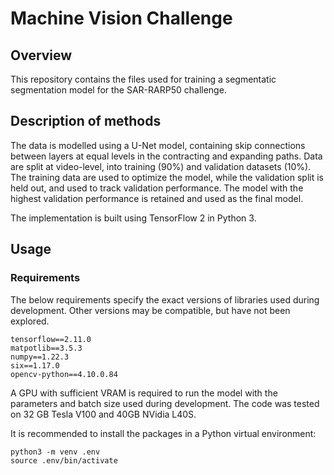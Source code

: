 # Machine Vision Challenge
## Overview
This repository contains the files used for training a segmentatic segmentation model for the SAR-RARP50 challenge.

## Description of methods
The data is modelled using a U-Net model, containing skip connections between layers at equal levels in the contracting and expanding paths.
Data are split at video-level, into training (90%) and validation datasets (10%).
The training data are used to optimize the model, while the validation split is held out, and used to track validation performance.
The model with the highest validation performance is retained and used as the final model.

The implementation is built using TensorFlow 2 in Python 3.

## Usage
### Requirements
The below requirements specify the exact versions of libraries used during development.
Other versions may be compatible, but have not been explored.

```
tensorflow==2.11.0
matpotlib==3.5.3
numpy==1.22.3
six==1.17.0
opencv-python==4.10.0.84
```

A GPU with sufficient VRAM is required to run the model with the parameters and batch size used during development.
The code was tested on 32 GB Tesla V100 and 40GB NVidia L40S.

It is recommended to install the packages in a Python virtual environment:

```
python3 -m venv .env
source .env/bin/activate
```